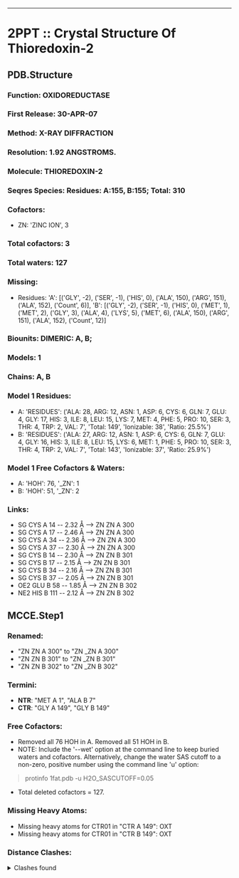 ---
# 2PPT :: Crystal Structure Of Thioredoxin-2
## PDB.Structure
### Function: OXIDOREDUCTASE
### First Release: 30-APR-07
### Method: X-RAY DIFFRACTION
### Resolution: 1.92 ANGSTROMS.
### Molecule: THIOREDOXIN-2
### Seqres Species: Residues: A:155, B:155; Total: 310
### Cofactors:
  -  ZN:
 'ZINC ION', 3

### Total cofactors: 3
### Total waters: 127
### Missing:
  - Residues:
 'A': [('GLY', -2), ('SER', -1), ('HIS', 0), ('ALA', 150), ('ARG', 151), ('ALA', 152), ('Count', 6)],
 'B': [('GLY', -2), ('SER', -1), ('HIS', 0), ('MET', 1), ('MET', 2), ('GLY', 3), ('ALA', 4), ('LYS', 5), ('MET', 6), ('ALA', 150), ('ARG', 151), ('ALA', 152), ('Count', 12)]

### Biounits: DIMERIC: A, B;
### Models: 1
### Chains: A, B
### Model 1 Residues:
  - A:
 'RESIDUES': ('ALA: 28, ARG: 12, ASN: 1, ASP: 6, CYS: 6, GLN: 7, GLU: 4, GLY: 17, HIS: 3, ILE: 8, LEU: 15, LYS: 7, MET: 4, PHE: 5, PRO: 10, SER: 3, THR: 4, TRP: 2, VAL: 7', 'Total: 149', 'Ionizable: 38',
              'Ratio: 25.5%')
  - B:
 'RESIDUES': ('ALA: 27, ARG: 12, ASN: 1, ASP: 6, CYS: 6, GLN: 7, GLU: 4, GLY: 16, HIS: 3, ILE: 8, LEU: 15, LYS: 6, MET: 1, PHE: 5, PRO: 10, SER: 3, THR: 4, TRP: 2, VAL: 7', 'Total: 143', 'Ionizable: 37',
              'Ratio: 25.9%')

### Model 1 Free Cofactors & Waters:
  - A:
 'HOH': 76, '_ZN': 1
  - B:
 'HOH': 51, '_ZN': 2

### Links:
  - SG CYS A 14 -- 2.32 Å --> ZN  ZN A 300
  - SG CYS A 17 -- 2.46 Å --> ZN  ZN A 300
  - SG CYS A 34 -- 2.36 Å --> ZN  ZN A 300
  - SG CYS A 37 -- 2.30 Å --> ZN  ZN A 300
  - SG CYS B 14 -- 2.30 Å --> ZN  ZN B 301
  - SG CYS B 17 -- 2.15 Å --> ZN  ZN B 301
  - SG CYS B 34 -- 2.16 Å --> ZN  ZN B 301
  - SG CYS B 37 -- 2.05 Å --> ZN  ZN B 301
  - OE2 GLU B 58 -- 1.85 Å --> ZN  ZN B 302
  - NE2 HIS B 111 -- 2.12 Å --> ZN  ZN B 302

## MCCE.Step1
### Renamed:
  - "ZN    ZN A 300" to "ZN   _ZN A 300"
  - "ZN    ZN B 301" to "ZN   _ZN B 301"
  - "ZN    ZN B 302" to "ZN   _ZN B 302"

### Termini:
 - <strong>NTR</strong>: "MET A   1", "ALA B   7"
 - <strong>CTR</strong>: "GLY A 149", "GLY B 149"

### Free Cofactors:
  - Removed all 76 HOH in A. Removed all 51 HOH in B.
  - NOTE: Include the '--wet' option at the command line to keep buried waters and cofactors. Alternatively, change the water SAS cutoff to a non-zero, positive number using the command line 'u' option:
  > protinfo 1fat.pdb -u H2O_SASCUTOFF=0.05
  - Total deleted cofactors = 127.

### Missing Heavy Atoms:
  -    Missing heavy atoms for CTR01 in "CTR A 149":   OXT
  -    Missing heavy atoms for CTR01 in "CTR B 149":   OXT

### Distance Clashes:
<details><summary>Clashes found</summary>

- d= 1.53: " CA  NTR A   1" to " CB  MET A   1"
- d= 1.53: " CA  NTR B   7" to " CB  ALA B   7"
- d= 1.85: " OE2 GLU B  58" to "ZN   _ZN B 302"

</details>

